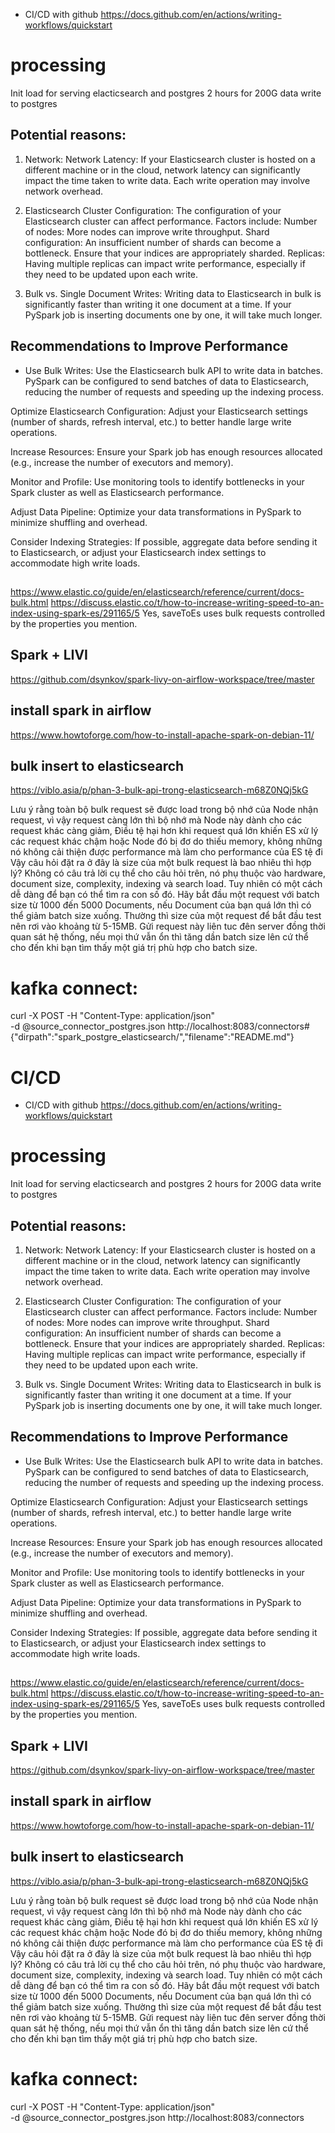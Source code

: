 - CI/CD with github 
https://docs.github.com/en/actions/writing-workflows/quickstart

# processing 
Init load for serving elacticsearch and postgres
2 hours for 200G data write to postgres

## Potential reasons:
1. Network:
   Network Latency: If your Elasticsearch cluster is hosted on a different machine or in the cloud, network latency can significantly impact the time taken to write data. Each write operation may involve network overhead.

2. Elasticsearch Cluster Configuration: 
   The configuration of your Elasticsearch cluster can affect performance. Factors include:
   Number of nodes: More nodes can improve write throughput.
   Shard configuration: An insufficient number of shards can become a bottleneck. Ensure that your indices are appropriately sharded.
   Replicas: Having multiple replicas can impact write performance, especially if they need to be updated upon each write.

3. Bulk vs. Single Document Writes: 
    Writing data to Elasticsearch in bulk is significantly faster than writing it one document at a time. If your PySpark job is inserting documents one by one, it will take much longer.

## Recommendations to Improve Performance

- Use Bulk Writes: Use the Elasticsearch bulk API to write data in batches. PySpark can be configured to send batches of data to Elasticsearch, reducing the number of requests and speeding up the indexing process.

Optimize Elasticsearch Configuration: Adjust your Elasticsearch settings (number of shards, refresh interval, etc.) to better handle large write operations.

Increase Resources: Ensure your Spark job has enough resources allocated (e.g., increase the number of executors and memory).

Monitor and Profile: Use monitoring tools to identify bottlenecks in your Spark cluster as well as Elasticsearch performance.

Adjust Data Pipeline: Optimize your data transformations in PySpark to minimize shuffling and overhead.

Consider Indexing Strategies: If possible, aggregate data before sending it to Elasticsearch, or adjust your Elasticsearch index settings to accommodate high write loads.


##
https://www.elastic.co/guide/en/elasticsearch/reference/current/docs-bulk.html
https://discuss.elastic.co/t/how-to-increase-writing-speed-to-an-index-using-spark-es/291165/5
Yes, saveToEs uses bulk requests controlled by the properties you mention.



## Spark + LIVI
https://github.com/dsynkov/spark-livy-on-airflow-workspace/tree/master


## install spark in airflow
https://www.howtoforge.com/how-to-install-apache-spark-on-debian-11/


## bulk insert to elasticsearch
https://viblo.asia/p/phan-3-bulk-api-trong-elasticsearch-m68Z0NQj5kG

Lưu ý rằng toàn bộ bulk request sẽ được load trong bộ nhớ của Node nhận request, vì vậy request càng lớn thì bộ nhớ mà Node này dành cho các request khác càng giảm, Điều tệ hại hơn khi request quá lớn khiến ES xử lý các request khác chậm hoặc Node đó bị đơ do thiếu memory, không những nó không cải thiện được performance mà làm cho performance của ES tệ đi Vậy câu hỏi đặt ra ở đây là size của một bulk request là bao nhiêu thì hợp lý? 
Không có câu trả lời cụ thể cho câu hỏi trên, nó phụ thuộc vào hardware, document size, complexity, indexing và search load. Tuy nhiên có một cách dễ dàng để bạn có thể tìm ra con số đó. Hãy bắt đầu một request với batch size từ 1000 đến 5000 Documents, nếu Document của bạn quá lớn thì có thể giảm batch size xuống. Thường thì size của một request để bắt đầu test nên rơi vào khoảng từ 5-15MB. Gửi request này liên tuc đên server đồng thời quan sát hệ thống, nếu mọi thứ vẫn ổn thì tăng dần batch size lên cứ thể cho đến khi bạn tìm thấy một giá trị phù hợp cho batch size.


# kafka connect:
curl -X POST -H "Content-Type: application/json" \
   -d @source_connector_postgres.json http://localhost:8083/connectors#{"dirpath":"spark_postgre_elasticsearch/","filename":"README.md"}
# CI/CD
- CI/CD with github 
https://docs.github.com/en/actions/writing-workflows/quickstart

# processing 
Init load for serving elacticsearch and postgres
2 hours for 200G data write to postgres

## Potential reasons:
1. Network:
   Network Latency: If your Elasticsearch cluster is hosted on a different machine or in the cloud, network latency can significantly impact the time taken to write data. Each write operation may involve network overhead.

2. Elasticsearch Cluster Configuration: 
   The configuration of your Elasticsearch cluster can affect performance. Factors include:
   Number of nodes: More nodes can improve write throughput.
   Shard configuration: An insufficient number of shards can become a bottleneck. Ensure that your indices are appropriately sharded.
   Replicas: Having multiple replicas can impact write performance, especially if they need to be updated upon each write.

3. Bulk vs. Single Document Writes: 
    Writing data to Elasticsearch in bulk is significantly faster than writing it one document at a time. If your PySpark job is inserting documents one by one, it will take much longer.

## Recommendations to Improve Performance

- Use Bulk Writes: Use the Elasticsearch bulk API to write data in batches. PySpark can be configured to send batches of data to Elasticsearch, reducing the number of requests and speeding up the indexing process.

Optimize Elasticsearch Configuration: Adjust your Elasticsearch settings (number of shards, refresh interval, etc.) to better handle large write operations.

Increase Resources: Ensure your Spark job has enough resources allocated (e.g., increase the number of executors and memory).

Monitor and Profile: Use monitoring tools to identify bottlenecks in your Spark cluster as well as Elasticsearch performance.

Adjust Data Pipeline: Optimize your data transformations in PySpark to minimize shuffling and overhead.

Consider Indexing Strategies: If possible, aggregate data before sending it to Elasticsearch, or adjust your Elasticsearch index settings to accommodate high write loads.


##
https://www.elastic.co/guide/en/elasticsearch/reference/current/docs-bulk.html
https://discuss.elastic.co/t/how-to-increase-writing-speed-to-an-index-using-spark-es/291165/5
Yes, saveToEs uses bulk requests controlled by the properties you mention.



## Spark + LIVI
https://github.com/dsynkov/spark-livy-on-airflow-workspace/tree/master


## install spark in airflow
https://www.howtoforge.com/how-to-install-apache-spark-on-debian-11/


## bulk insert to elasticsearch
https://viblo.asia/p/phan-3-bulk-api-trong-elasticsearch-m68Z0NQj5kG

Lưu ý rằng toàn bộ bulk request sẽ được load trong bộ nhớ của Node nhận request, vì vậy request càng lớn thì bộ nhớ mà Node này dành cho các request khác càng giảm, Điều tệ hại hơn khi request quá lớn khiến ES xử lý các request khác chậm hoặc Node đó bị đơ do thiếu memory, không những nó không cải thiện được performance mà làm cho performance của ES tệ đi Vậy câu hỏi đặt ra ở đây là size của một bulk request là bao nhiêu thì hợp lý? 
Không có câu trả lời cụ thể cho câu hỏi trên, nó phụ thuộc vào hardware, document size, complexity, indexing và search load. Tuy nhiên có một cách dễ dàng để bạn có thể tìm ra con số đó. Hãy bắt đầu một request với batch size từ 1000 đến 5000 Documents, nếu Document của bạn quá lớn thì có thể giảm batch size xuống. Thường thì size của một request để bắt đầu test nên rơi vào khoảng từ 5-15MB. Gửi request này liên tuc đên server đồng thời quan sát hệ thống, nếu mọi thứ vẫn ổn thì tăng dần batch size lên cứ thể cho đến khi bạn tìm thấy một giá trị phù hợp cho batch size.


# kafka connect:
curl -X POST -H "Content-Type: application/json" \
   -d @source_connector_postgres.json http://localhost:8083/connectors